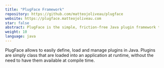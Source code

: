 ```yaml
---
title: "PlugFace Framework"
repository: https://github.com/matteojoliveau/plugface
website: https://plugface.matteojoliveau.com
star: false
abstract: PlugFace is the simple, friction-free Java plugin framework that allows you to load classes at runtime without having to worry about anything. Just grab your plugins, follow the quickstart example and you're good to go!
weight: 10
language: java
---
```


PlugFace allows to easily define, load and manage plugins in Java. Plugins are simply class that are loaded into an application at runtime, without the need to have them available at compile time.